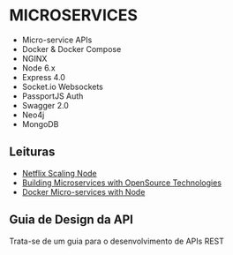 # MICROSERVICES

+ Micro-service APIs
+ Docker & Docker Compose
+ NGINX
+ Node 6.x
+ Express 4.0
+ Socket.io Websockets
+ PassportJS Auth
+ Swagger 2.0
+ Neo4j
+ MongoDB

## Leituras

 + [Netflix Scaling Node](https://medium.com/@nodejs/netflixandchill-how-netflix-scales-with-node-js-and-containers-cf63c0b92e57#.9bzn8wm4u)
 + [Building Microservices with OpenSource Technologies](http://www.developer.com/open/building-microservices-with-open-source-technologies.html)
 + [Docker Micro-services with Node](http://anandmanisankar.com/posts/docker-container-nginx-node-redis-example/)


## Guia de Design da API

Trata-se de um guia para o desenvolvimento de APIs REST